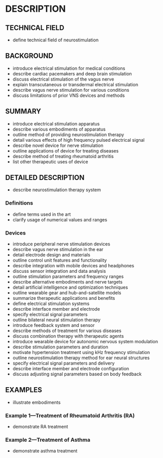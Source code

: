 # DESCRIPTION

## TECHNICAL FIELD

- define technical field of neurostimulation

## BACKGROUND

- introduce electrical stimulation for medical conditions
- describe cardiac pacemakers and deep brain stimulation
- discuss electrical stimulation of the vagus nerve
- explain transcutaneous or transdermal electrical stimulation
- describe vagus nerve stimulation for various conditions
- discuss limitations of prior VNS devices and methods

## SUMMARY

- introduce electrical stimulation apparatus
- describe various embodiments of apparatus
- outline method of providing neurostimulation therapy
- detail various effects of high frequency pulsed electrical signal
- describe novel device for nerve stimulation
- outline applications of device for treating diseases
- describe method of treating rheumatoid arthritis
- list other therapeutic uses of device

## DETAILED DESCRIPTION

- describe neurostimulation therapy system

### Definitions

- define terms used in the art
- clarify usage of numerical values and ranges

### Devices

- introduce peripheral nerve stimulation devices
- describe vagus nerve stimulation in the ear
- detail electrode design and materials
- outline control unit features and functionality
- describe integration with mobile devices and headphones
- discuss sensor integration and data analysis
- outline stimulation parameters and frequency ranges
- describe alternative embodiments and nerve targets
- detail artificial intelligence and optimization techniques
- outline wearable gear and hub-and-satellite models
- summarize therapeutic applications and benefits
- define electrical stimulation systems
- describe interface member and electrode
- specify electrical signal parameters
- outline bilateral neural stimulation therapy
- introduce feedback system and sensor
- describe methods of treatment for various diseases
- discuss combination therapy with therapeutic agents
- introduce wearable device for autonomic nervous system modulation
- describe stimulation parameters and duration
- motivate hypertension treatment using kHz frequency stimulation
- outline neurostimulation therapy method for ear neural structures
- specify electrical signal parameters and delivery
- describe interface member and electrode configuration
- discuss adjusting signal parameters based on body feedback

## EXAMPLES

- illustrate embodiments

### Example 1—Treatment of Rheumatoid Arthritis (RA)

- demonstrate RA treatment

### Example 2—Treatment of Asthma

- demonstrate asthma treatment

